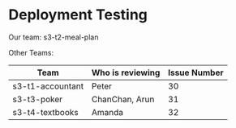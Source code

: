 # Deployment Testing
    
Our team: s3-t2-meal-plan

Other Teams:
  
| Team                     | Who is reviewing | Issue Number |
|--------------------------|------------------|--------------|
| s3-t1-accountant         | Peter            |      30      |
| s3-t3-poker              | ChanChan, Arun   |      31      |
| s3-t4-textbooks          | Amanda           |      32      |
